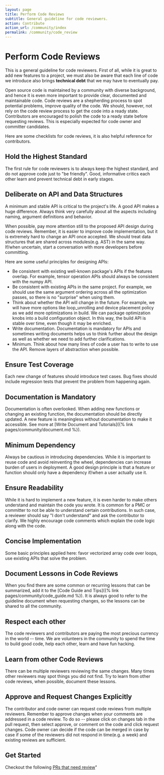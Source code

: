 ```yaml
---
layout: page
title: Perform Code Reviews
subtitle: General guideline for code reviewers.
action: Contribute
action_url: /community/index
permalink: /community/code_review
---
```

<!--- Licensed to the Apache Software Foundation (ASF) under one -->
<!--- or more contributor license agreements.  See the NOTICE file -->
<!--- distributed with this work for additional information -->
<!--- regarding copyright ownership.  The ASF licenses this file -->
<!--- to you under the Apache License, Version 2.0 (the -->
<!--- "License"); you may not use this file except in compliance -->
<!--- with the License.  You may obtain a copy of the License at -->

<!---   http://www.apache.org/licenses/LICENSE-2.0 -->

<!--- Unless required by applicable law or agreed to in writing, -->
<!--- software distributed under the License is distributed on an -->
<!--- "AS IS" BASIS, WITHOUT WARRANTIES OR CONDITIONS OF ANY -->
<!--- KIND, either express or implied.  See the License for the -->
<!--- specific language governing permissions and limitations -->
<!--- under the License. -->

Perform Code Reviews
====================

This is a general guideline for code reviewers. First of all, while it
is great to add new features to a project, we must also be aware that
each line of code we introduce also brings **technical debt** that we
may have to eventually pay.

Open source code is maintained by a community with diverse background,
and hence it is even more important to provide clear, documented and
maintainable code. Code reviews are a shepherding process to spot
potential problems, improve quality of the code. We should, however, not
rely on the code review process to get the code into a ready state.
Contributors are encouraged to polish the code to a ready state before
requesting reviews. This is especially expected for code owner and
committer candidates.

Here are some checklists for code reviews, it is also helpful reference
for contributors.

Hold the Highest Standard
-------------------------

The first rule for code reviewers is to always keep the highest
standard, and do not approve code just to "be friendly". Good,
informative critics each other learn and prevent technical debt in early
stages.

Deliberate on API and Data Structures
-------------------------------------

A minimum and stable API is critical to the project's life. A good API
makes a huge difference. Always think very carefully about all the
aspects including naming, argument definitions and behavior.

When possible, pay more attention still to the proposed API design
during code reviews. Remember, it is easier to improve code
implementation, but it is extremely hard to change an API once accepted.
We should treat data structures that are shared across modules(e.g. AST)
in the same way. If/when uncertain, start a conversation with more
developers before committing.

Here are some useful principles for designing APIs:

-   Be consistent with existing well-known package's APIs if the
    features overlap. For example, tensor operation APIs should always
    be consistent with the numpy API.
-   Be consistent with existing APIs in the same project. For example,
    we should use the same argument ordering across all the optimization
    passes, so there is no "surprise" when using them.
-   Think about whether the API will change in the future. For example,
    we will have more options like loop_unrolling and device placement
    policy as we add more optimizations in build. We can package
    optimization knobs into a build configuration object. In this way,
    the build API is stable over time, even though it may be enriched.
-   Write documentation. Documentation is mandatory for APIs and
    sometimes writing documents helps us to think further about the
    design as well as whether we need to add further clarifications.
-   Minimum. Think about how many lines of code a user has to write to
    use the API. Remove layers of abstraction when possible.

Ensure Test Coverage
--------------------

Each new change of features should introduce test cases. Bug fixes
should include regression tests that prevent the problem from happening
again.

Documentation is Mandatory
--------------------------

Documentation is often overlooked. When adding new functions or changing
an existing function, the documentation should be directly updated. A
new feature is meaningless without documentation to make it accessible.
See more at [Write Document and Tutorials]({% link pages/community/document.md %}).

Minimum Dependency
------------------

Always be cautious in introducing dependencies. While it is important to
reuse code and avoid reinventing the wheel, dependencies can increase
burden of users in deployment. A good design principle is that a feature
or function should only have a dependency if/when a user actually use it.

Ensure Readability
------------------

While it is hard to implement a new feature, it is even harder to make
others understand and maintain the code you wrote. It is common for a
PMC or committer to not be able to understand certain contributions. In
such case, a reviewer should say "I don't understand" and ask the
contributor to clarify. We highly encourage code comments which explain
the code logic along with the code.

Concise Implementation
----------------------

Some basic principles applied here: favor vectorized array code over
loops, use existing APIs that solve the problem.

Document Lessons in Code Reviews
--------------------------------

When you find there are some common or recurring lessons that can be
summarized, add it to the [Code Guide and Tips]({% link pages/community/code_guide.md %}).
It is always good to refer to the guideline document when requesting
changes, so the lessons can be shared to all the community.

Respect each other
------------------

The code reviewers and contributors are paying the most precious
currency in the world \-\- time. We are volunteers in the community to
spend the time to build good code, help each other, learn and have fun
hacking.

Learn from other Code Reviews
-----------------------------

There can be multiple reviewers reviewing the same changes. Many times
other reviewers may spot things you did not find. Try to learn from
other code reviews, when possible, document these lessons.

Approve and Request Changes Explicitly
--------------------------------------

The contributor and code owner can request code reviews from multiple
reviewers. Remember to approve changes when your comments are addressed
in a code review. To do so \-\- please click on changes tab in the pull
request, then select approve, or comment on the code and click request
changes. Code owner can decide if the code can be merged in case by case
if some of the reviewers did not respond in time(e.g. a week) and
existing reviews are sufficient.

Get Started
-----------

Checkout the following [PRs that need review](https://github.com/apache/mxnet/labels/pr-awaiting-review)"

<script async defer src="https://buttons.github.io/buttons.js"></script>
<script src="https://apis.google.com/js/platform.js"></script>
